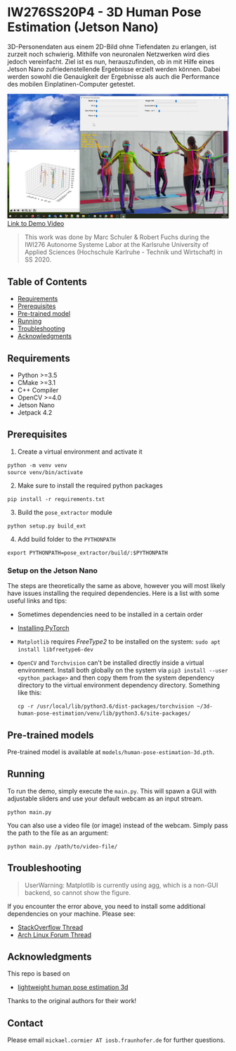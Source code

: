 # IW276SS20P4 - 3D Human Pose Estimation (Jetson Nano) 

3D-Personendaten aus einem 2D-Bild ohne Tiefendaten zu erlangen, ist zurzeit noch schwierig. Mithilfe von neuronalen Netzwerken wird dies jedoch vereinfacht. Ziel ist es nun, herauszufinden, ob in mit Hilfe eines Jetson Nano zufriedenstellende Ergebnisse erzielt werden können. Dabei werden sowohl die Genauigkeit der Ergebnisse als auch die Performance des mobilen Einplatinen-Computer getestet.

![screenshot](img/screenshot.png)
 [Link to Demo Video](https://youtu.be/oFePhQfEH3s)
 
> This work was done by Marc Schuler & Robert Fuchs during the IWI276 Autonome Systeme Labor at the Karlsruhe University of Applied Sciences (Hochschule Karlruhe - Technik und Wirtschaft) in SS 2020.

## Table of Contents

* [Requirements](#requirements)
* [Prerequisites](#prerequisites)
* [Pre-trained model](#pre-trained-model)
* [Running](#running)
* [Troubleshooting](#troubleshooting)
* [Acknowledgments](#acknowledgments)

## Requirements

- Python >=3.5
- CMake >=3.1
- C++ Compiler
- OpenCV >=4.0
- Jetson Nano 
- Jetpack 4.2

## Prerequisites

1. Create a virtual environment and activate it

```
python -m venv venv
source venv/bin/activate
```

2. Make sure to install the required python packages 

```
pip install -r requirements.txt
```

3. Build the `pose_extractor` module

```
python setup.py build_ext
```

4. Add build folder to the `PYTHONPATH`

```
export PYTHONPATH=pose_extractor/build/:$PYTHONPATH
```

### Setup on the Jetson Nano

The steps are theoretically the same as above, however you will most likely have issues installing the required dependencies.
Here is a list with some useful links and tips: 

- Sometimes dependencies need to be installed in a certain order
- [Installing PyTorch](https://forums.developer.nvidia.com/t/pytorch-for-jetson-nano-version-1-5-0-now-available/72048)
- `Matplotlib` requires *FreeType2* to be installed on the system: `sudo apt install libfreetype6-dev`
- `OpenCV` and `Torchvision` can't be installed directly inside a virtual environment.
  Install both globally on the system via `pip3 install --user <python_package>` and then copy them from the system dependency directory to the virtual environment dependency directory. Something like this:

  ```
  cp -r /usr/local/lib/python3.6/dist-packages/torchvision ~/3d-human-pose-estimation/venv/lib/python3.6/site-packages/
  ```

## Pre-trained models <a name="pre-trained-models"/>

Pre-trained model is available at `models/human-pose-estimation-3d.pth`.

## Running

To run the demo, simply execute the `main.py`. This will spawn a GUI with adjustable sliders and use your default webcam as an input stream.

```
python main.py
```

You can also use a video file (or image) instead of the webcam. Simply pass the path to the file as an argument: 

```
python main.py /path/to/video-file/
```

## Troubleshooting

> UserWarning: Matplotlib is currently using agg, which is a non-GUI backend, so cannot show the figure.

If you encounter the error above, you need to install some additional dependencies on your machine. Please see:

- [StackOverflow Thread](https://stackoverflow.com/questions/56656777/userwarning-matplotlib-is-currently-using-agg-which-is-a-non-gui-backend-so)
- [Arch Linux Forum Thread](https://bbs.archlinux.org/viewtopic.php?pid=1885317#p1885317)

## Acknowledgments

This repo is based on
  - [lightweight human pose estimation 3d](https://github.com/Daniil-Osokin/lightweight-human-pose-estimation-3d-demo.pytorch)

Thanks to the original authors for their work!

## Contact

Please email `mickael.cormier AT iosb.fraunhofer.de` for further questions.
